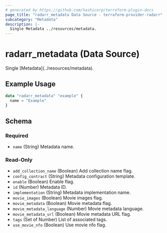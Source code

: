 ```yaml
---
# generated by https://github.com/hashicorp/terraform-plugin-docs
page_title: "radarr_metadata Data Source - terraform-provider-radarr"
subcategory: "Metadata"
description: |-
  Single Metadata ../resources/metadata.
---
```


# radarr_metadata (Data Source)

<!-- subcategory:Metadata -->Single [Metadata](../resources/metadata).

## Example Usage

```terraform
data "radarr_metadata" "example" {
  name = "Example"
}
```

<!-- schema generated by tfplugindocs -->
## Schema

### Required

- `name` (String) Metadata name.

### Read-Only

- `add_collection_name` (Boolean) Add collection name flag.
- `config_contract` (String) Metadata configuration template.
- `enable` (Boolean) Enable flag.
- `id` (Number) Metadata ID.
- `implementation` (String) Metadata implementation name.
- `movie_images` (Boolean) Movie images flag.
- `movie_metadata` (Boolean) Movie metadata flag.
- `movie_metadata_language` (Number) Movie metadata language.
- `movie_metadata_url` (Boolean) Movie metadata URL flag.
- `tags` (Set of Number) List of associated tags.
- `use_movie_nfo` (Boolean) Use movie nfo flag.


